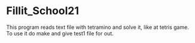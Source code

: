 # Fillit_School21

This program reads text file with tetramino and solve it, like at tetris game.
To use it do make and give test1 file for out.
